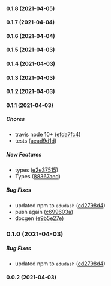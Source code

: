 #### 0.1.8 (2021-04-05)

#### 0.1.7 (2021-04-04)

#### 0.1.6 (2021-04-04)

#### 0.1.5 (2021-04-03)

#### 0.1.4 (2021-04-03)

#### 0.1.3 (2021-04-03)

#### 0.1.2 (2021-04-03)

#### 0.1.1 (2021-04-03)

##### Chores

*  travis node 10+ ([efda7fc4](https://github.com/EduDash/edudash-sdk-js/commit/efda7fc489894ebc6e594816c44007a62f475304))
*  tests ([aead9d1d](https://github.com/EduDash/edudash-sdk-js/commit/aead9d1d3e7452cb90ce3225ba1644a4cd9a63e7))

##### New Features

*  types ([e2e37515](https://github.com/EduDash/edudash-sdk-js/commit/e2e37515755f173dd405adcd9fdfc81f32de6b57))
*  Types ([88367aed](https://github.com/EduDash/edudash-sdk-js/commit/88367aed4b3854dfd1b65da01b4959f40bc8031a))

##### Bug Fixes

*  updated npm to `edudash` ([cd2798d4](https://github.com/EduDash/edudash-sdk-js/commit/cd2798d4542e4d8b0f450b28984b6ba4a7d3a07f))
*  push again ([c699603a](https://github.com/EduDash/edudash-sdk-js/commit/c699603afa45db4bba5abf28849f013a3b6c97bb))
*  docgen ([e9b5e27e](https://github.com/EduDash/edudash-sdk-js/commit/e9b5e27e8663db76385daa732daa7f544ffd2a34))

### 0.1.0 (2021-04-03)

##### Bug Fixes

*  updated npm to `edudash` ([cd2798d4](https://github.com/EduDash/edudash-sdk-js/commit/cd2798d4542e4d8b0f450b28984b6ba4a7d3a07f))

#### 0.0.2 (2021-04-03)
